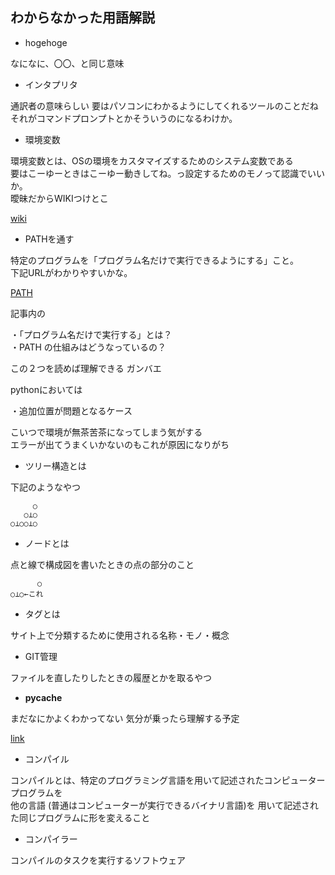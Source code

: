 ## わからなかった用語解説

- hogehoge

なになに、〇〇、と同じ意味

- インタプリタ

通訳者の意味らしい 要はパソコンにわかるようにしてくれるツールのことだね  
それがコマンドプロンプトとかそういうのになるわけか。

- 環境変数

環境変数とは、OSの環境をカスタマイズするためのシステム変数である  
要はこーゆーときはこーゆー動きしてね。っ設定するためのモノって認識でいいか。  
曖昧だからWIKIつけとこ

[wiki](https://ja.wikipedia.org/wiki/%E7%92%B0%E5%A2%83%E5%A4%89%E6%95%B0)

- PATHを通す

特定のプログラムを「プログラム名だけで実行できるようにする」こと。  
下記URLがわかりやすいかな。

[PATH](https://qiita.com/sta/items/63e1048025d1830d12fd)

記事内の

・「プログラム名だけで実行する」とは？  
・PATH の仕組みはどうなっているの？

この２つを読めば理解できる ガンバエ


pythonにおいては

・追加位置が問題となるケース

こいつで環境が無茶苦茶になってしまう気がする  
エラーが出てうまくいかないのもこれが原因になりがち


- ツリー構造とは
	
下記のようなやつ

	     ○  
	   ○⊥○  
	○⊥○○⊥○

- ノードとは

点と線で構成図を書いたときの点の部分のこと

          ○  
	○⊥○←これ

- タグとは

サイト上で分類するために使用される名称・モノ・概念

- GIT管理

ファイルを直したりしたときの履歴とかを取るやつ

- __pycache__

まだなにかよくわかってない
気分が乗ったら理解する予定

[link](https://shigeblog221.com/python-pycache/#:~:text=__pycache__%E3%81%AE%E5%BD%B9%E5%89%B2,-%E3%81%AB%E3%82%83%E3%83%BC%E3%81%99%E3%81%91&text=%E3%81%93%E3%82%8C%E3%81%AF%E5%90%8D%E5%89%8D%E3%81%8B%E3%82%89%E6%8E%A8%E6%B8%AC,%E6%97%A9%E3%81%8F%E3%81%AA%E3%82%8B%E3%83%A1%E3%83%AA%E3%83%83%E3%83%88%E3%81%8C%E3%81%82%E3%82%8A%E3%81%BE%E3%81%99%E3%80%82)

- コンパイル

コンパイルとは、特定のプログラミング言語を用いて記述されたコンピュータープログラムを  
他の言語 (普通はコンピューターが実行できるバイナリ言語)を  用いて記述された同じプログラムに形を変えること

- コンパイラー

コンパイルのタスクを実行するソフトウェア